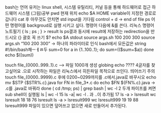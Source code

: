 bash는 언어
유저는 linux shell, 시스템 유틸리티, 커널 등을 통해 하드웨어로 접근
하드웨어 시스템 (그림)공부
pwd 현재 위치
echo $A
HOME variable이 지정한 경로로 갑니다
cat 후 아무것도 안치면 std input을 기다림
control + d → end of file
ps
어떤 명령어를 backgroud로 실행 시키고 싶다. 명령어 다음에 &를 쓴다.
리눅스 명령어 노트필기
{  ls ; ps ; } > result
ls ps결과 동시에 result에 저장하는 redirection을 만드시오 {} 괄호 꼭 쓰기
$? 
echo $A  stdout
source args.sh  100 200 300
source args.sh  “100 200 300” → 하나의 파라미터로 인식
bash에서 모든값은 string
#!/bin/bash채ㅡㅔㅀ두
sum=0
for a in {1..100..1};
do
sum=(($sum+$a))
done
echo $((sum))

touch file_{0000..999..1}.c —> 파일 1000개 생성
globing
echo ???? 4글자를 찾고싶어요
.으로 시작하는 파일은 리눅스에서 히든파일 목적으로 쓰인다.
띄어쓰기 주의
touch file_{0000..9999}.c
후에 0200~0299까지를 .c에서.java로 바꾸시오
echo mv $STP {$STR%.c}.java
for FN in file_3*.c
do
echo $FN ${FN%.c}.java → .c를 .java로 바꿔라
done
( cd /tmp; ps) | grep bash | wc -l
2  두개
 파이프를 켜면 sub shell이 실행됨
 ls | wc -l
15
 ls -a| wc -l  . 과 ..이 추가됨
17
 ls -a > lsresult
 wc lsresult
18 18 76 lsresult
 ls -a > lsresult999
 wc lsresult999
19 19 88 lsresult999
 파일이 있으면 덮어쓰고
없으면 새로 만들어서 추가된다.
